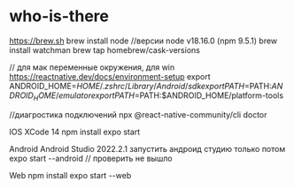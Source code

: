 # who-is-there

https://brew.sh
brew install node    //версии node v18.16.0 (npm 9.5.1)
brew install watchman
brew tap homebrew/cask-versions

//  для мак переменные окружения,  для win https://reactnative.dev/docs/environment-setup
export ANDROID_HOME=$HOME/.zshrc/Library/Android/sdk
export PATH=$PATH:$ANDROID_HOME/emulator
export PATH=$PATH:$ANDROID_HOME/platform-tools

//диагростика подключений
npx @react-native-community/cli doctor


IOS
XCode 14
npm install
expo start


Android
Android Studio 2022.2.1
запустить андроид студию
только потом expo start --android
// проверить не вышло

Web
npm install
expo start --web